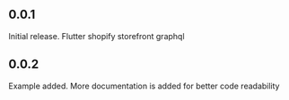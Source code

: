 ## 0.0.1

Initial release. Flutter shopify storefront graphql

## 0.0.2

Example added. More documentation is added for better code readability
